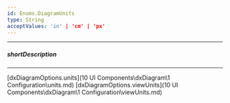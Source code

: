 ```yaml
---
id: Enums.DiagramUnits
type: String
acceptValues: 'in' | 'cm' | 'px'
---
```

---
##### shortDescription
<!-- Description goes here -->

---
<!-- Description goes here -->
[dxDiagramOptions.units](10 UI Components\dxDiagram\1 Configuration\units.md)
[dxDiagramOptions.viewUnits](10 UI Components\dxDiagram\1 Configuration\viewUnits.md)